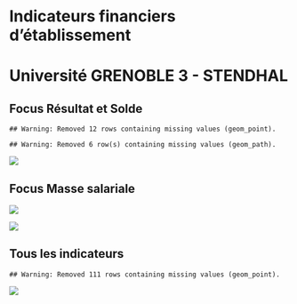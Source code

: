 Indicateurs financiers d’établissement
================

# Université GRENOBLE 3 - STENDHAL

## Focus Résultat et Solde

    ## Warning: Removed 12 rows containing missing values (geom_point).

    ## Warning: Removed 6 row(s) containing missing values (geom_path).

![](université_grenoble_3___stendhal_files/figure-gfm/etab.focus-1.png)<!-- -->

## Focus Masse salariale

![](université_grenoble_3___stendhal_files/figure-gfm/etab.focus.ms.et.pfe-1.png)<!-- -->

![](université_grenoble_3___stendhal_files/figure-gfm/etab.focus.ms.vs.pfe-1.png)<!-- -->

## Tous les indicateurs

    ## Warning: Removed 111 rows containing missing values (geom_point).

![](université_grenoble_3___stendhal_files/figure-gfm/etab-1.png)<!-- -->
